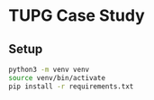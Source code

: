 # TUPG Case Study

## Setup

```bash
python3 -m venv venv
source venv/bin/activate
pip install -r requirements.txt
```
